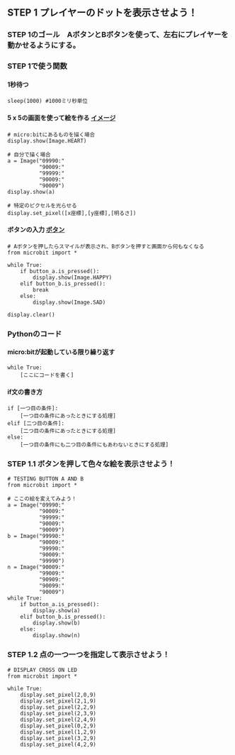 ## STEP 1 プレイヤーのドットを表示させよう！

### STEP 1のゴール　AボタンとBボタンを使って、左右にプレイヤーを動かせるようにする。

### STEP 1で使う関数
#### 1秒待つ
```
sleep(1000) #1000ミリ秒単位
```

#### 5 x 5の画面を使って絵を作る [イメージ](http://microbit-micropython.readthedocs.io/ja/latest/tutorials/images.html)
```
# micro:bitにあるものを描く場合
display.show(Image.HEART)

# 自分で描く場合
a = Image("09990:"
          "90009:"
          "99999:"
          "90009:"
          "90009")
display.show(a)

# 特定のピクセルを光らせる
display.set_pixel([x座標],[y座標],[明るさ])
```

#### ボタンの入力 [ボタン](http://microbit-micropython.readthedocs.io/ja/latest/tutorials/buttons.html)
```
# Aボタンを押したらスマイルが表示され、Bボタンを押すと画面から何もなくなる
from microbit import *

while True:
    if button_a.is_pressed():
        display.show(Image.HAPPY)
    elif button_b.is_pressed():
        break
    else:
        display.show(Image.SAD)

display.clear()
```


### Pythonのコード

#### micro:bitが起動している限り繰り返す
```
while True:
    [ここにコードを書く]
```

#### if文の書き方
```
if [一つ目の条件]:
    [一つ目の条件にあったときにする処理]
elif [二つ目の条件]:
    [二つ目の条件にあったときにする処理]
else:
    [一つ目の条件にも二つ目の条件にもあわないときにする処理]
```


### STEP 1.1 ボタンを押して色々な絵を表示させよう！
```
# TESTING BUTTON A AND B
from microbit import *

# ここの絵を変えてみよう！
a = Image("09990:"
          "90009:"
          "99999:"
          "90009:"
          "90009")
b = Image("99990:"
          "90009:"
          "99990:"
          "90009:"
          "99990")
n = Image("90009:"
          "99009:"
          "90909:"
          "90099:"
          "90009")
while True:
    if button_a.is_pressed():
        display.show(a)
    elif button_b.is_pressed():
        display.show(b)
    else:
        display.show(n)
```

### STEP 1.2 点の一つ一つを指定して表示させよう！
```
# DISPLAY CROSS ON LED
from microbit import *

while True:
    display.set_pixel(2,0,9)
    display.set_pixel(2,1,9)
    display.set_pixel(2,2,9)
    display.set_pixel(2,3,9)
    display.set_pixel(2,4,9)
    display.set_pixel(0,2,9)
    display.set_pixel(1,2,9)
    display.set_pixel(3,2,9)
    display.set_pixel(4,2,9)
```
